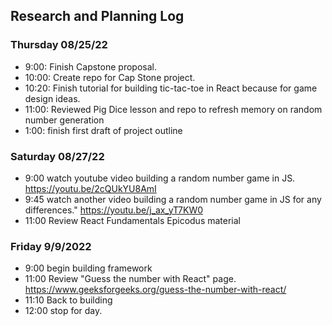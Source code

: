 ## Research and Planning Log
### Thursday 08/25/22
* 9:00: Finish Capstone proposal.
* 10:00: Create repo for Cap Stone project.
* 10:20: Finish tutorial for building tic-tac-toe in React because for game design ideas.
* 11:00: Reviewed Pig Dice lesson and repo to refresh memory on random number generation
* 1:00: finish first draft of project outline
### Saturday 08/27/22
* 9:00 watch youtube video building a random number game in JS. https://youtu.be/2cQUkYU8AmI
* 9:45 watch another video building a random number game in JS for any differences." https://youtu.be/j_ax_yT7KW0
* 11:00 Review React Fundamentals Epicodus material
### Friday 9/9/2022
* 9:00 begin building framework
* 11:00 Review "Guess the number with React" page. https://www.geeksforgeeks.org/guess-the-number-with-react/
* 11:10 Back to building
* 12:00 stop for day.